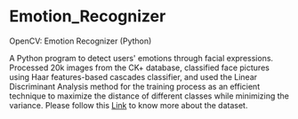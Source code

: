# Emotion_Recognizer
OpenCV: Emotion Recognizer (Python)

A Python program to detect users' emotions through facial expressions. Processed 20k images from the CK+ database, classified face pictures using Haar features-based cascades classifier, and used the Linear Discriminant Analysis method for the training process as an efficient technique to maximize the distance of different classes while minimizing the variance.
Please follow this <a href=' http://www.consortium.ri.cmu.edu/index.php'>Link</a> to know more about the dataset.
